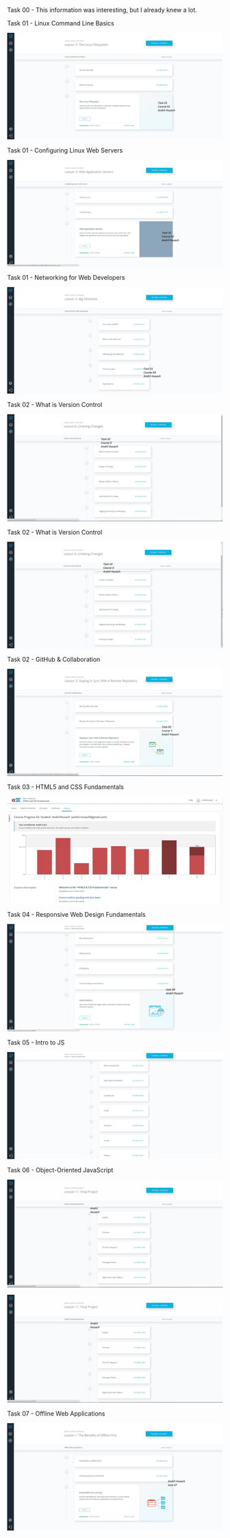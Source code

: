 Task 00
          -  This information was interesting, but I already knew a lot.

Task 01 - Linux Command Line Basics

![Screenshot](task_01/course_01.jpg)

Task 01 - Configuring Linux Web Servers

![Screenshot](task_01/course_02.jpg)

Task 01 - Networking for Web Developers

![Screenshot](task_01/course_03.jpg)

Task 02 - What is Version Control

![Screenshot](task_02/course_0_1.jpg)

Task 02 - What is Version Control

![Screenshot](task_02/course_0_2.jpg)

Task 02 - GitHub & Collaboration

![Screenshot](task_02/course_1.jpg)

Task 03 - HTML5 and CSS Fundamentals

![Screenshot](task_03/edx.jpg)

Task 04 - Responsive Web Design Fundamentals

![Screenshot](task_04/course.png)

Task 05 - Intro to JS

![Screenshot](task_05/task_05.jpg)

Task 06 - Object-Oriented JavaScript

![Screenshot](task_06/task_01.jpg)

![Screenshot](task_06/task_01.jpg)

Task 07 - Offline Web Applications

![Screenshot](task_07/task_07.jpg)
